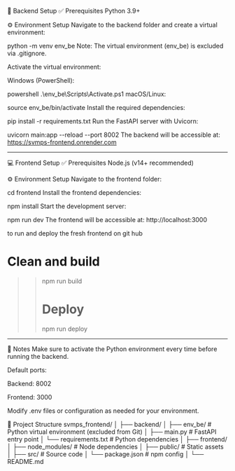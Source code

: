 📂 Backend Setup
✅ Prerequisites
Python 3.9+

⚙️ Environment Setup
Navigate to the backend folder and create a virtual environment:

python -m venv env_be
Note: The virtual environment (env_be) is excluded via .gitignore.

Activate the virtual environment:

Windows (PowerShell):

powershell
.\env_be\Scripts\Activate.ps1
macOS/Linux:

source env_be/bin/activate
Install the required dependencies:

pip install -r requirements.txt
Run the FastAPI server with Uvicorn:

uvicorn main:app --reload --port 8002
The backend will be accessible at: https://svmps-frontend.onrender.com

--------------------------------------------------------------------------------

💻 Frontend Setup
✅ Prerequisites
Node.js (v14+ recommended)

⚙️ Environment Setup
Navigate to the frontend folder:

cd frontend
Install the frontend dependencies:

npm install
Start the development server:

npm run dev
The frontend will be accessible at: http://localhost:3000

to run and deploy the fresh frontend on git hub 
# Clean and build
>> npm run build
>>
>> # Deploy
>> npm run deploy
>>

-------------------------------------------------------------------------------

📌 Notes
Make sure to activate the Python environment every time before running the backend.

Default ports:

Backend: 8002

Frontend: 3000

Modify .env files or configuration as needed for your environment.

📁 Project Structure
svmps_frontend/
│
├── backend/
│   ├── env_be/                # Python virtual environment (excluded from Git)
│   ├── main.py                # FastAPI entry point
│   └── requirements.txt       # Python dependencies
│
├── frontend/
│   ├── node_modules/          # Node dependencies
│   ├── public/                # Static assets
│   ├── src/                   # Source code
│   └── package.json           # npm config
│
└── README.md